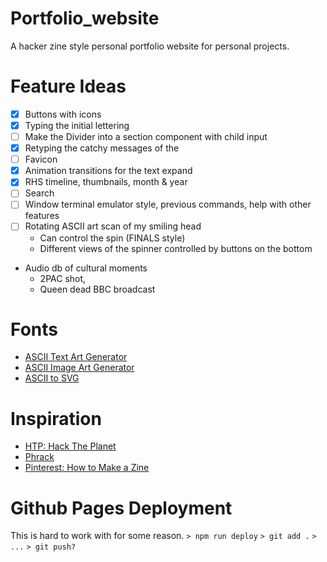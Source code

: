 
# Portfolio_website
A hacker zine style personal portfolio website for personal projects.


# Feature Ideas
- [X] Buttons with icons
- [X] Typing the initial lettering
- [ ] Make the Divider into a section component with child input
- [X] Retyping the catchy messages of the
- [ ] Favicon
- [X] Animation transitions for the text expand
- [X] RHS timeline, thumbnails, month & year
- [ ] Search
- [ ] Window terminal emulator style, previous commands, help with other features
- [ ] Rotating ASCII art scan of my smiling head
    - Can control the spin (FINALS style)
    - Different views of the spinner controlled by buttons on the bottom
- Audio db of cultural moments
    - 2PAC shot,
    - Queen dead BBC broadcast

# Fonts
- [ASCII Text Art Generator](https://patorjk.com/software/taag/#p=display&f=ANSI%20Shadow&t=LB)
- [ASCII Image Art Generator](https://www.asciiart.eu/image-to-ascii)
- [ASCII to SVG](https://ivanceras.github.io/svgbob-editor/)


# Inspiration
- [HTP: Hack The Planet](https://www.exploit-db.com/papers/25306)
- [Phrack](http://www.phrack.org/)
- [Pinterest: How to Make a Zine](https://www.pinterest.com.au/pin/37576978132730528/)

# Github Pages Deployment
This is hard to work with for some reason.
`> npm run deploy`
`> git add .`
`> ...`
`> git push?`
